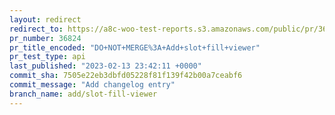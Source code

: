 ```yaml
---
layout: redirect
redirect_to: https://a8c-woo-test-reports.s3.amazonaws.com/public/pr/36824/api/index.html
pr_number: 36824
pr_title_encoded: "DO+NOT+MERGE%3A+Add+slot+fill+viewer"
pr_test_type: api
last_published: "2023-02-13 23:42:11 +0000"
commit_sha: 7505e22eb3dbfd05228f81f139f42b00a7ceabf6
commit_message: "Add changelog entry"
branch_name: add/slot-fill-viewer
---
```

